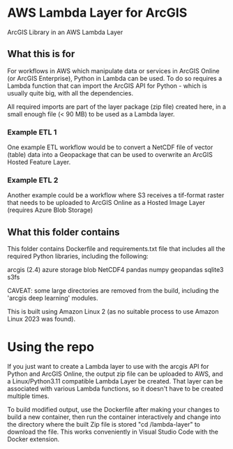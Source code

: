 # AWS Lambda Layer for ArcGIS
ArcGIS Library in an AWS Lambda Layer

## What this is for

For workflows in AWS which manipulate data or services in ArcGIS Online (or ArcGIS Enterprise), Python in Lambda can be used. To do so requires a Lambda function that can import the ArcGIS API for Python - which is usually quite big, with all the dependencies.

All required imports are part of the layer package (zip file) created here, in a small enough file (< 90 MB) to be used as a Lambda layer.

### Example ETL 1

One example ETL workflow would be to convert a NetCDF file of vector (table) data into a Geopackage that can be used to overwrite an ArcGIS Hosted Feature Layer.

### Example ETL 2

Another example could be a workflow where S3 receives a tif-format raster that needs to be uploaded to ArcGIS Online as a Hosted Image Layer (requires Azure Blob Storage)

## What this folder contains

This folder contains Dockerfile and requirements.txt file that includes all the required Python libraries, including the following:

arcgis (2.4)
azure storage blob
NetCDF4
pandas
numpy
geopandas
sqlite3
s3fs

CAVEAT: some large directories are removed from the build, including the 'arcgis deep learning' modules.

This is built using Amazon Linux 2 (as no suitable process to use Amazon Linux 2023 was found).

# Using the repo

If you just want to create a Lambda layer to use with the arcgis API for Python and ArcGIS Online, the output zip file can be uploaded to AWS, and a Linux/Python3.11 compatible Lambda Layer be created. That layer can be associated with various Lambda functions, so it doesn't have to be created multiple times.

To build modified output, use the Dockerfile after making your changes to build a new container, then run the container interactively and change into the directory where the built Zip file is stored "cd /lambda-layer" to download the file. This works conveniently in Visual Studio Code with the Docker extension.
